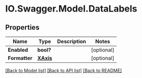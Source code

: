 # IO.Swagger.Model.DataLabels
## Properties

Name | Type | Description | Notes
------------ | ------------- | ------------- | -------------
**Enabled** | **bool?** |  | [optional] 
**Formatter** | [**XAxis**](XAxis.md) |  | [optional] 

[[Back to Model list]](../README.md#documentation-for-models) [[Back to API list]](../README.md#documentation-for-api-endpoints) [[Back to README]](../README.md)

